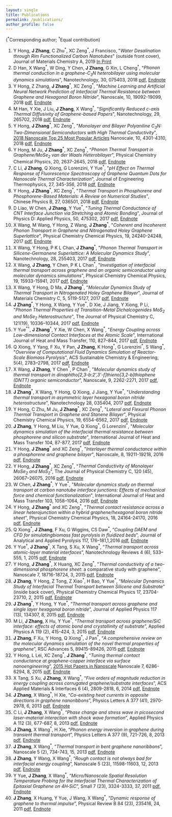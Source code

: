 ```yaml
---
layout: single
title: Publications
permalink: /publications/
author_profile: false
---
```


(<sup>\*</sup>Corresponding author; <sup>†</sup>Equal contribution)  

1. Y Hong, **J Zhang**, C Zhu<sup>\*</sup>, XC Zeng<sup>\*</sup>, J Francisco, "_Water Desalination through Rim Functionalized Carbon Nanotubes_" (outside front cover), Journal of Materials Chemistry A, 2019 [In Print](https://pubs.rsc.org/en/content/articlelanding/2018/ta/c8ta10941a#!divAbstract)
1. D Han, X Wang<sup>\*</sup>, W Ding, Y Chen, **J Zhang**, G Xin, L Cheng<sup>\*</sup>, "_Phonon thermal conduction in a graphene-C<sub>3</sub>N heterobilayer using molecular dynamics simulations_", Nanotechnology, 30, 075403, 2018 [pdf](https://drive.google.com/uc?export=download&id=1NrZk_BFOK1-de00kWBua7Egqhpz31fYA), [Endnote](https://drive.google.com/uc?export=download&id=10pyX0IA0xN29_HcFoLM-KpDwTJE6TqK5)
1. Y Hong, Z Zhang, **J Zhang**<sup>\*</sup>, XC Zeng<sup>\*</sup>, "_Machine Learning and Artificial Neural Network Prediction of Interfacial Thermal Resistance between Graphene and Hexagonal Boron Nitride_", Nanoscale, 10, 19092-19099, 2018 [pdf](https://drive.google.com/file/d/1-mUKthEzCdohvYXtTj_1QzqLwKe0oGZ5/view?usp=sharing), [Endnote](https://drive.google.com/uc?export=download&id=1R_SUDPaCgP0ktp5DMrVbTy_ge3qJPbnB)
1. M Han, Y Xie, J Liu, **J Zhang**, X Wang<sup>\*</sup>, "_Significantly Reduced c-axis Thermal Diffusivity of Graphene-based Papers_", Nanotechnology, 29, 265702, 2018 [pdf](https://drive.google.com/file/d/12vrbAVAE5yhElxyaysbJXoMcDQT0xEQ_/view?usp=sharing), [Endnote](https://drive.google.com/uc?export=download&id=1Ouoij_GYguDGWXZuTTO84psoiOwbHc_T)
1. Y Hong, **J Zhang**<sup>\*</sup>, XC Zeng<sup>\*</sup>, "_Monolayer and Bilayer Polyaniline C<sub>3</sub>N: Two-Dimensional Semiconductors with High Thermal Conductivity_", [2018 Nanoscale Top 25 Most Popular Articles](https://pubs.rsc.org/en/journals/articlecollectionlanding?sercode=nr&themeid=31c9ba37-cf30-4c21-ba9c-e9a271e57f9d) Nanoscale, 10, 4301-4310, 2018 [pdf](https://drive.google.com/file/d/1sECnbFaP6Q1bmvQS4k0AjIOJqxok746I/view?usp=sharing), [Endnote](https://drive.google.com/uc?export=download&id=1jf9Iogo4rfKyCTQ59URn5FTgJBhz5HKs)
1. Y Hong, M Ju, **J Zhang**<sup>\*</sup>, XC Zeng<sup>\*</sup>, "_Phonon Thermal Transport in Graphene/MoSe<sub>2</sub> van der Waals Heterobilayer_", Physical Chemistry Chemical Physics, 20, 2637-2645, 2018 [pdf](https://drive.google.com/file/d/1k5u2lq0edLLrHe_thXeGPViDP6baNOrH/view?usp=sharing), [Endnote](https://drive.google.com/uc?export=download&id=1ZJy2oPJVW0wXyWCvhVaUJGBgGGVWsfaS)
1. C Li, **J Zhang**, Q Xiong, G Lorenzini, Y Yue<sup>\*</sup>, "_pH Effect on Thermal Response of Fluorescence Spectroscopy of Graphene Quantum Dots for Nanoscale Thermal Characterization_", Journal of Engineering Thermophysics, 27, 345-356, 2018 [pdf](https://drive.google.com/file/d/1R1N-KGnhD7UPU06m2MSYLUQ8nT3JAs9P/view?usp=sharing), [Endnote](https://drive.google.com/uc?export=download&id=1c9logNPOfu6yaEtHhQZ_bUylHyxlqhzJ)
1. Y Hong, **J Zhang**<sup>\*</sup>, XC Zeng<sup>\*</sup>, "_Thermal Transport in Phosphorene and Phosphorene-Based Materials: A Review on Numerical Studies_", Chinese Physics B, 27, 036501, 2018 [pdf](https://drive.google.com/file/d/1u7typxe5JFBIy2WccJqppn1kRMj4wYIm/view?usp=sharing), [Endnote](https://drive.google.com/file/d/1CxkO24HUgqpOblC6TBfQn3nw24VWJmBv/view?usp=sharing)
1. D Liao, W Chen, **J Zhang**, Y Yue<sup>\*</sup>, "_Tuning Thermal Conductance of CNT Interface Junction via Stretching and Atomic Bonding_", Journal of Physics D: Applied Physics, 50, 475302, 2017 [pdf](https://drive.google.com/file/d/0B3Yj4QkZpI-dUjhxMnhKcUVYRW8/view?usp=sharing), [Endnote](https://drive.google.com/uc?export=download&id=0B3Yj4QkZpI-dZ3d0UVNwaHBia2c)
1. X Wang, M Wang, Y Hong, Z Wang, **J Zhang**<sup>\*</sup>, "_Coherent and Incoherent Phonon Transport in Graphene and Nitrogenated Holey Graphene Superlattice_", Physical Chemistry Chemical Physics, 19, 24240-24248, 2017 [pdf](https://drive.google.com/file/d/0B3Yj4QkZpI-dcjJnX3NzRFBJeXM/view?usp=sharing), [Endnote](https://drive.google.com/uc?export=download&id=0B3Yj4QkZpI-dSUV0RHpCZGVOZlE)
1. X Wang, Y Hong, P K L Chan, **J Zhang**<sup>\*</sup>, "_Phonon Thermal Transport in Silicene-Germanene Superlattice: A Molecular Dynamics Study_", Nanotechnology, 28, 255403, 2017 [pdf](https://drive.google.com/file/d/0B3Yj4QkZpI-dWFZsdUFQei1GRjA/view?usp=sharing), [Endnote](https://drive.google.com/uc?export=download&id=0B3Yj4QkZpI-dQm9Wd1Q4SjdSRUk)
1. X Wang, **J Zhang**, Y Chen, P K L Chan<sup>\*</sup>, "_Investigation of interfacial thermal transport across graphene and an organic semiconductor using molecular dynamics simulations_", Physical Chemistry Chemical Physics, 19, 15933-15941, 2017 [pdf](https://drive.google.com/file/d/0B3Yj4QkZpI-dcE5WMFhwcF81cEE/view?usp=sharing), [Endnote](https://drive.google.com/uc?export=download&id=0B3Yj4QkZpI-dNTFsMlpRbG82QVk)
1. X Wang, Y Hong, D Ma, **J Zhang**<sup>\*</sup>, "_Molecular Dynamics Study of Thermal Transport in Nitrogenated Holey Graphene Bilayer_", Journal of Materials Chemistry C, 5, 5119-5127, 2017 [pdf](https://drive.google.com/file/d/0B3Yj4QkZpI-dS1RVdXlDRzJBMU0/view?usp=sharing), [Endnote](https://drive.google.com/uc?export=download&id=0B3Yj4QkZpI-dTUxLRWpfTTJvUWs)
1. **J Zhang**<sup>\*</sup>, Y Hong, X Wang, Y Yue<sup>\*</sup>, D Xie, J Jiang, Y Xiong, P Li, "_Phonon Thermal Properties of Transition-Metal Dichalcogenides MoS<sub>2</sub> and MoSe<sub>2</sub> Heterostructure_", The Journal of Physical Chemistry C, 121(19), 10336–10344, 2017 [pdf](https://drive.google.com/file/d/0B3Yj4QkZpI-dSGYxSlRtLWxXRHc/view?usp=sharing), [Endnote](https://drive.google.com/uc?export=download&id=0B3Yj4QkZpI-db2VpTVVLaWNZeDA)
1. Y Yue<sup>\*</sup><sup>†</sup>, **J Zhang**<sup>†</sup>, Y Xie, W Chen, X Wang<sup>\*</sup>, "_Energy Coupling across Low-dimensional Contact Interfaces at the Atomic Scale_", International Journal of Heat and Mass Transfer, 110, 827–844, 2017 [pdf](https://drive.google.com/file/d/0B3Yj4QkZpI-dbHZraTVJU016cDQ/view?usp=sharing), [Endnote](https://drive.google.com/uc?export=download&id=0B3Yj4QkZpI-dbFgzYi1BaWM2eDA)
1. Q Xiong, Y Yang, F Xu, Y Pan, **J Zhang**, K Hong<sup>\*</sup>, G Lorenzini<sup>\*</sup>, S Wang<sup>\*</sup>, "_Overview of Computational Fluid Dynamics Simulation of Reactor-Scale Biomass Pyrolysis_", ACS Sustainable Chemistry & Engineering, 5(4), 2783–2798, 2017 [pdf](https://drive.google.com/file/d/0B3Yj4QkZpI-dTGVDZFdyRlhqaVE/view?usp=sharing), [Endnote](https://drive.google.com/uc?export=download&id=0B3Yj4QkZpI-dR3hqQ2puenpmcnM)
1. X Wang, **J Zhang**, Y Chen<sup>\*</sup>, P Chan<sup>\*</sup>, "_Molecular dynamics study of thermal transport in dinaphtho[2,3-b:2',3'-f]thieno[3,2-b]thiophene (DNTT) organic semiconductor_", Nanoscale, 9, 2262-2271, 2017 [pdf](https://drive.google.com/file/d/0B3Yj4QkZpI-ddHJYWmpEeWVkZ1k/view?usp=sharing), [Endnote](https://drive.google.com/uc?export=download&id=0B3Yj4QkZpI-dTC1MNXl2a191OEU)
1. **J Zhang**<sup>\*</sup>, X Wang, Y Hong, Q Xiong, J Jiang, Y Yue<sup>\*</sup>, "_Understanding thermal transport in asymmetric layer hexagonal boron nitride heterostructure_", Nanotechnology 28, 035404, 2017 [pdf](https://drive.google.com/file/d/0B3Yj4QkZpI-dMnBVbi1oWUQ2b00/view?usp=sharing), [Endnote](https://drive.google.com/uc?export=download&id=0B3Yj4QkZpI-dR0k1V1VySnF6ZXc)
1. Y Hong, C Zhu, M Ju, **J Zhang**<sup>\*</sup>, XC Zeng<sup>\*</sup>, "_Lateral and Flexural Phonon Thermal Transport in Graphene and Stanene Bilayer_", Physical Chemistry Chemical Physics, 19, 6554-6562, 2017 [pdf](https://drive.google.com/file/d/0B3Yj4QkZpI-dckNxSVVFWlpGbUk/view?usp=sharing), [Endnote](https://drive.google.com/uc?export=download&id=0B3Yj4QkZpI-dbklKa2RTOWJPTWM)
1. **J Zhang**, Y Hong, M Liu, Y Yue, Q Xiong<sup>\*</sup>, G Lorenzini<sup>\*</sup>, "_Molecular dynamics simulation of the interfacial thermal resistance between phosphorene and silicon substrate_", International Journal of Heat and Mass Transfer 104, 87-877, 2017 [pdf](https://drive.google.com/file/d/0B3Yj4QkZpI-deGVXQ0pybURsRjA/view?usp=sharing), [Endnote](https://drive.google.com/uc?export=download&id=0B3Yj4QkZpI-dZHNZSllyUDZKUjQ)
1. Y Hong, **J Zhang**<sup>\*</sup> and XC Zeng<sup>\*</sup>, "_Interlayer thermal conductance within a phosphorene and graphene bilayer_", Nanoscale, 8, 19211-19218, 2016 [pdf](https://drive.google.com/file/d/0B3Yj4QkZpI-dOF9EaGk5UnBwQm8/view?usp=sharing), [Endnote](https://drive.google.com/uc?export=download&id=0B3Yj4QkZpI-dMlV4LVRURktmU2c)
1. Y Hong, **J Zhang**<sup>\*</sup>, XC Zeng<sup>\*</sup>, "_Thermal Conductivity of Monolayer MoSe<sub>2</sub> and MoS<sub>2</sub>_", The Journal of Physical Chemistry C, 120 (45), 26067–26075, 2016 [pdf](https://drive.google.com/file/d/0B3Yj4QkZpI-dSmZpd0RqVUprc1U/view?usp=sharing), [Endnote](https://drive.google.com/uc?export=download&id=0B3Yj4QkZpI-dRE5WaUFXd2U0M2c)
1. W Chen, **J Zhang**<sup>\*</sup>, Y Yue<sup>\*</sup>, "_Molecular dynamics study on thermal transport at carbon nanotube interface junctions: Effects of mechanical force and chemical functionalization_", International Journal of Heat and Mass Transfer 103, 1058–1064, 2016 [pdf](https://drive.google.com/file/d/0B3Yj4QkZpI-ddjB3bEw2MDg2YTQ/view?usp=sharing), [Endnote](https://drive.google.com/uc?export=download&id=0B3Yj4QkZpI-dWk5NUzEyMkN2bUU)
1. Y Hong, **J Zhang**<sup>\*</sup> and XC Zeng<sup>\*</sup>, "_Thermal contact resistance across a linear heterojunction within a hybrid graphene/hexagonal boron nitride sheet_", Physical Chemistry Chemical Physics, 18, 24164-24170, 2016 [pdf](https://drive.google.com/file/d/0B3Yj4QkZpI-dTXRaaWJTTlBsWDQ/view?usp=sharing), [Endnote](https://drive.google.com/uc?export=download&id=0B3Yj4QkZpI-dQ2RSTDJ0eEJtTnc)
1. Q Xiong<sup>\*</sup>, **J Zhang**, F Xu, G Wiggins, CS Daw<sup>\*</sup>, “_Coupling DAEM and CFD for simulatingbiomass fast pyrolysis in fluidized beds_”, Journal of Analytical and Applied Pyrolysis 117, 176–181,1,2016 [pdf](https://drive.google.com/open?id=0B3Yj4QkZpI-dOHp3TXhoemx4N1k), [Endnote](https://drive.google.com/uc?export=download&id=0B3Yj4QkZpI-ddHF5R3BfNW4zbzA)
1. Y Yue<sup>†</sup>, **J Zhang**<sup>†</sup>, X Tang, S Xu, X Wang<sup>\*</sup>, “_Thermal transport across atomic-layer material interfaces_”, Nanotechnology Reviews 4 (6), 533–555, 1, 2015 [pdf](https://drive.google.com/open?id=0B3Yj4QkZpI-dWnFydmtwNDF4RUE), [Endnote](https://drive.google.com/uc?export=download&id=0B3Yj4QkZpI-dX0xOb3FuRTZPM3c)
1. Y Hong, **J Zhang**<sup>\*</sup>, X Huang, XC Zeng<sup>\*</sup>, "_Thermal conductivity of a two-dimensional phosphorene sheet_: a comparative study with graphene", Nanoscale 7, 18716-18724, 3, 2015 [pdf](https://drive.google.com/open?id=0B3Yj4QkZpI-dNHdiQ0JNTlkxMzA), [Endnote](https://drive.google.com/uc?export=download&id=0B3Yj4QkZpI-dSlZoMDZBeW5PcUE)
1. **J Zhang**, Y Hong, Z Tong, Z Xiao<sup>\*</sup>, H Bao, Y Yue<sup>\*</sup>, “_Molecular Dynamics Study of Interfacial Thermal Transport between Silicene and Substrate_” (inside back cover), Physical Chemistry Chemical Physics 17, 23704-23710, 2, 2015 [pdf](https://drive.google.com/open?id=0B3Yj4QkZpI-dU2RuY0JYdlRNMk0), [Endnote](https://drive.google.com/uc?export=download&id=0B3Yj4QkZpI-dVlhEWDlkUnVZaFU)
1. **J Zhang**<sup>\*</sup>, Y Hong, Y Yue<sup>\*</sup>, “_Thermal transport across graphene and single layer hexagonal boron nitride_”, Journal of Applied Physics 117 (13), 134307, 8, 2015 [pdf](https://drive.google.com/open?id=0B3Yj4QkZpI-dbGdlM0NmcTE2ZWM), [Endnote](https://drive.google.com/uc?export=download&id=0B3Yj4QkZpI-da0ZaeG5KMXFzV0E)
1. M Li, **J Zhang**, X Hu, Y Yue<sup>\*</sup>, “_Thermal transport across graphene/SiC interface: effects of atomic bond and crystallinity of substrate_”, Applied Physics A 119 (2), 415-424, 3, 2015 [pdf](https://drive.google.com/open?id=0B3Yj4QkZpI-ddU9ISVdaSk1jdGs), [Endnote](https://drive.google.com/uc?export=download&id=0B3Yj4QkZpI-da1dkc1JuUGdYaHM)
1. **J Zhang**, F Xu, Y Hong, Q Xiong<sup>\*</sup>, J Pan<sup>\*</sup>, “_A comprehensive review on the molecular dynamics simulation of the novel thermal properties of graphene_”, RSC Advances 5, 89415-89426, 2015 [pdf](https://drive.google.com/open?id=0B3Yj4QkZpI-dV2JIVlRIQ2dTNkk), [Endnote](https://drive.google.com/uc?export=download&id=0B3Yj4QkZpI-dU0ZCQmhFZGt6RUk)
1. Y Hong, L Lei, XC Zeng<sup>\*</sup>, **J Zhang**<sup>\*</sup>, “_Tuning thermal contact conductance at graphene-copper interface via surface nanoengineering_”, [2015 Hot Papers in Nanoscale](https://pubs.rsc.org/en/Content/ArticleLanding/2015/NR/C5NR00564G#!divAbstract) Nanoscale 7, 6286-6294, 8, 2015 [pdf](https://drive.google.com/open?id=0B3Yj4QkZpI-dcHJxLXU2TXlsczg), [Endnote](https://drive.google.com/uc?export=download&id=0B3Yj4QkZpI-dS2Q0cHlSaHBjRlU)
1. X Tang, S Xu, **J Zhang**, X Wang<sup>\*</sup>, “_Five orders of magnitude reduction in energy coupling across corrugated graphene/substrate interfaces_”, ACS Applied Materials & Interfaces 6 (4), 2809-2818, 6, 2014 [pdf](https://drive.google.com/open?id=0B3Yj4QkZpI-db2NRVE9JbWhGZEk), [Endnote](https://drive.google.com/uc?export=download&id=0B3Yj4QkZpI-dTGJKVHhsaXM1Zlk)
1. **J Zhang**, X Wang<sup>\*</sup>, H Xie, “_Co-existing heat currents in opposite directions in graphene nanoribbons_”, Physics Letters A 377 (41), 2970-2978, 6, 2013 [pdf](https://drive.google.com/open?id=0B3Yj4QkZpI-daHJmaEs1eE5WME0), [Endnote](https://drive.google.com/uc?export=download&id=0B3Yj4QkZpI-dQ2VXaVZqMXVhdFk)
1. C Li, **J Zhang**, X Wang<sup>\*</sup>, “_Phase change and stress wave in picosecond laser–material interaction with shock wave formation_”, Applied Physics A 112 (3), 677-687, 8, 2013 [pdf](https://drive.google.com/open?id=0B3Yj4QkZpI-dYlNka1pNd0dVNFE), [Endnote](https://drive.google.com/uc?export=download&id=0B3Yj4QkZpI-daTVWTUtMblA5VjQ)
1. **J Zhang**, X Wang<sup>\*</sup>, H Xie, “_Phonon energy inversion in graphene during transient thermal transport_”, Physics Letters A 377 (9), 721-726, 8, 2013 [pdf](https://drive.google.com/open?id=0B3Yj4QkZpI-dcnZRZzh0Qkt4QkE), [Endnote](https://drive.google.com/uc?export=download&id=0B3Yj4QkZpI-daGlsRmx5YTg1dmM)
1. **J Zhang**, X Wang<sup>\*</sup>, “_Thermal transport in bent graphene nanoribbons_”, Nanoscale 5 (2), 734-743, 15, 2013 [pdf](https://drive.google.com/open?id=0B3Yj4QkZpI-dbDZ5NWVHa1hLQlU), [Endnote](https://drive.google.com/uc?export=download&id=0B3Yj4QkZpI-dMEItSF9yc19rX1k)
1. **J Zhang**, Y Wang, X Wang<sup>\*</sup>, “_Rough contact is not always bad for interfacial energy coupling_”, Nanoscale 5 (23), 11598-11603, 12, 2013 [pdf](https://drive.google.com/open?id=0B3Yj4QkZpI-dWFl4c3N1US1hS2s), [Endnote](https://drive.google.com/uc?export=download&id=0B3Yj4QkZpI-dXzVkXzYxSVprRUk)
1. Y Yue, **J Zhang**, X Wang<sup>\*</sup>, “_Micro/Nanoscale Spatial Resolution Temperature Probing for the Interfacial Thermal Characterization of Epitaxial Graphene on 4H‐SiC_”, Small 7 (23), 3324-3333, 37, 2011 [pdf](https://drive.google.com/open?id=0B3Yj4QkZpI-dUjE4dW54Q09rd0k), [Endnote](https://drive.google.com/uc?export=download&id=0B3Yj4QkZpI-dMzVaQUl6QmhxRDQ)
1. **J Zhang**, X Huang, Y Yue, J Wang, X Wang<sup>\*</sup>, “_Dynamic response of graphene to thermal impulse_”, Physical Review B 84 (23), 235416, 24, 2011 [pdf](https://drive.google.com/file/d/0B3Yj4QkZpI-dY1N1ekprMndvbnc/view?usp=sharing), [Endnote](https://drive.google.com/uc?export=download&id=0B3Yj4QkZpI-dNHN4M3FGLXFKb2s)
